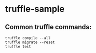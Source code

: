 # truffle-sample

## Common truffle commands:
```
truffle compile --all
truffle migrate --reset
truffle test
```

